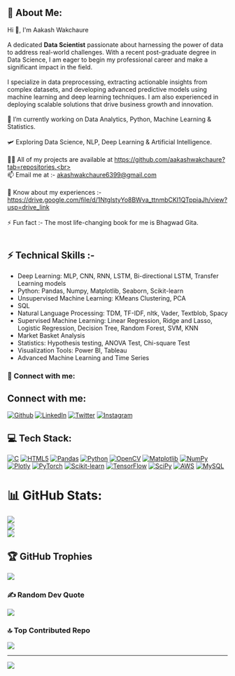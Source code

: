 ## 💫 About Me:
Hi 👋, I'm Aakash Wakchaure<br><br>
A dedicated <b>Data Scientist</b> passionate about harnessing the power of data to address real-world challenges. With a recent post-graduate degree in Data Science, I am eager to begin my professional career and make a significant impact in the field.<br><br>
I specialize in data preprocessing, extracting actionable insights from complex datasets, and developing advanced predictive models using machine learning and deep learning techniques. I am also experienced in deploying scalable solutions that drive business growth and innovation.<br><br>🔭 I’m currently working on Data Analytics, Python, Machine Learning & Statistics.<br><br>🛩️ Exploring Data Science, NLP, Deep Learning & Artificial Intelligence.
<br><br>👨‍💻 All of my projects are available at https://github.com/aakashwakchaure?tab=repositories.<br><br>📫 Email me at :-  akashwakchaure6399@gmail.com<br><br>📄 Know about my experiences :- https://drive.google.com/file/d/1NtglstyYo8BWva_ttnmbCKI1QTppiaJh/view?usp=drive_link<br><br>⚡ Fun fact :- The most life-changing book for me is Bhagwad Gita.<br><br>


## ⚡ Technical Skills :-
- Deep Learning: MLP, CNN, RNN, LSTM, Bi-directional LSTM, Transfer Learning models
- Python: Pandas, Numpy, Matplotlib, Seaborn, Scikit-learn
- Unsupervised Machine Learning: KMeans Clustering, PCA
- SQL
- Natural Language Processing: TDM, TF-IDF, nltk, Vader, Textblob, Spacy
- Supervised Machine Learning: Linear Regression, Ridge and Lasso, Logistic Regression, Decision Tree, Random Forest, SVM, KNN
- Market Basket Analysis
- Statistics: Hypothesis testing, ANOVA Test, Chi-square Test
- Visualization Tools: Power BI, Tableau
- Advanced Machine Learning and Time Series

### 🤝 Connect with me:

## Connect with me:

[![Github](https://img.shields.io/badge/GitHub-000?style=for-the-badge&logo=github&logoColor=white)](https://github.com/aakashwakchaure)
[![LinkedIn](https://img.shields.io/badge/LinkedIn-0077B5?style=for-the-badge&logo=linkedin&logoColor=white)](https://linkedin.com/in/aakash-wakchaure-804258299/)
[![Twitter](https://img.shields.io/badge/Twitter-1DA1F2?style=for-the-badge&logo=twitter&logoColor=white)](https://twitter.com/AakashWakchaure)
[![Instagram](https://img.shields.io/badge/Instagram-E4405F?style=for-the-badge&logo=instagram&logoColor=white)](https://instagram.com/_aakash_96k/)
<br>
## 💻 Tech Stack:
[![C](https://img.shields.io/badge/C-A8B9CC?style=for-the-badge&logo=c&logoColor=white)](https://en.wikipedia.org/wiki/C_(programming_language))
[![HTML5](https://img.shields.io/badge/HTML5-E34F26?style=for-the-badge&logo=html5&logoColor=white)](https://developer.mozilla.org/en-US/docs/Web/Guide/HTML/HTML5)
[![Pandas](https://img.shields.io/badge/Pandas-150458?style=for-the-badge&logo=pandas&logoColor=white)](https://pandas.pydata.org/)
[![Python](https://img.shields.io/badge/Python-3776AB?style=for-the-badge&logo=python&logoColor=white)](https://python.org)
[![OpenCV](https://img.shields.io/badge/OpenCV-5C3EE8?style=for-the-badge&logo=opencv&logoColor=white)](https://opencv.org/)
[![Matplotlib](https://img.shields.io/badge/Matplotlib-11557C?style=for-the-badge&logo=matplotlib&logoColor=white)](https://matplotlib.org/)
[![NumPy](https://img.shields.io/badge/NumPy-013243?style=for-the-badge&logo=numpy&logoColor=white)](https://numpy.org/)
[![Plotly](https://img.shields.io/badge/Plotly-3F4F75?style=for-the-badge&logo=plotly&logoColor=white)](https://plotly.com/)
[![PyTorch](https://img.shields.io/badge/PyTorch-EE4C2C?style=for-the-badge&logo=pytorch&logoColor=white)](https://pytorch.org/)
[![Scikit-learn](https://img.shields.io/badge/Scikit--Learn-F7931E?style=for-the-badge&logo=scikit-learn&logoColor=white)](https://scikit-learn.org/)
[![TensorFlow](https://img.shields.io/badge/TensorFlow-FF6F00?style=for-the-badge&logo=tensorflow&logoColor=white)](https://tensorflow.org/)
[![SciPy](https://img.shields.io/badge/SciPy-8CAAE6?style=for-the-badge&logo=scipy&logoColor=white)](https://scipy.org/)
[![AWS](https://img.shields.io/badge/AWS-232F3E?style=for-the-badge&logo=amazon-aws&logoColor=white)](https://aws.amazon.com/)
[![MySQL](https://img.shields.io/badge/MySQL-4479A1?style=for-the-badge&logo=mysql&logoColor=white)](https://mysql.com/)
<br>
# 📊 GitHub Stats:
![](https://github-readme-stats.vercel.app/api?username=aakashwakchaure&theme=dark&hide_border=false&include_all_commits=true&count_private=true)<br/>
![](https://github-readme-streak-stats.herokuapp.com/?user=aakashwakchaure&theme=dark&hide_border=false)<br/>
![](https://github-readme-stats.vercel.app/api/top-langs/?username=aakashwakchaure&theme=dark&hide_border=false&include_all_commits=true&count_private=true&layout=compact)

## 🏆 GitHub Trophies
![](https://github-profile-trophy.vercel.app/?username=aakashwakchaure&theme=radical&no-frame=false&no-bg=true&margin-w=4)

### ✍️ Random Dev Quote
![](https://quotes-github-readme.vercel.app/api?type=horizontal&theme=radical)

### 🔝 Top Contributed Repo
![](https://github-contributor-stats.vercel.app/api?username=aakashwakchaure&limit=5&theme=dark&combine_all_yearly_contributions=true)

---
[![](https://visitcount.itsvg.in/api?id=aakashwakchaure&icon=0&color=0)](https://visitcount.itsvg.in)

<!-- Proudly created with GPRM ( https://gprm.itsvg.in ) -->
